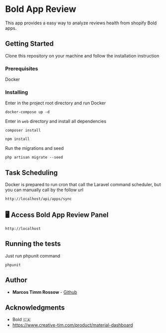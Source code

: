 # Bold App Review

This app provides a easy way to analyze reviews health from shopify Bold apps.

## Getting Started

Clone this repository on your machine and follow the installation instruction

### Prerequisites

Docker

### Installing

Enter in the project root directory and run Docker

```
docker-compose up -d
```

Enter in `web` directory and install all dependencies

```
composer install
```

```
npm install
```


Run the migrations and seed

```
php artisan migrate --seed
```

## Task Scheduling

Docker is prepared to run cron that call the Laravel command scheduler, but you can manually call by the follow url

```
http://localhost/api/apps/sync
```

## 🖥 Access Bold App Review Panel
```
http://localhost
```

## Running the tests

Just run phpunit command

```
phpunit
```

## Author

* **Marcos Timm Rossow** - [Github](https://github.com/marcostimm)

## Acknowledgments

* Bold 🇨🇦
* https://www.creative-tim.com/product/material-dashboard
